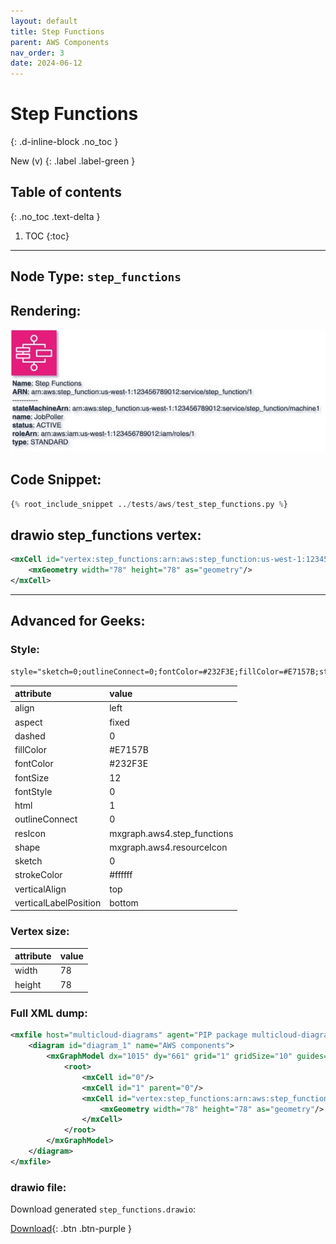 ```yaml
---
layout: default
title: Step Functions
parent: AWS Components
nav_order: 3
date: 2024-06-12
---
```


# Step Functions
{: .d-inline-block .no_toc }

New (v)
{: .label .label-green }

## Table of contents
{: .no_toc .text-delta }

1. TOC
{:toc}

---


## Node Type: ``step_functions``

## Rendering:

![lambda](output/jpg/step_functions.jpg)

## Code Snippet:

```python
{% root_include_snippet ../tests/aws/test_step_functions.py %}
```

## drawio step_functions vertex:

```xml
<mxCell id="vertex:step_functions:arn:aws:step_function:us-west-1:123456789012:service/step_function/1" parent="1" vertex="1">
    <mxGeometry width="78" height="78" as="geometry"/>
</mxCell>
```
---

## Advanced for Geeks:

### Style:
```html
style="sketch=0;outlineConnect=0;fontColor=#232F3E;fillColor=#E7157B;strokeColor=#ffffff;dashed=0;verticalLabelPosition=bottom;verticalAlign=top;align=left;html=1;fontSize=12;fontStyle=0;aspect=fixed;shape=mxgraph.aws4.resourceIcon;resIcon=mxgraph.aws4.step_functions;"
```

| attribute | value |
|:----------|:------|
|align| left |
|aspect| fixed |
|dashed| 0 |
|fillColor| #E7157B |
|fontColor| #232F3E |
|fontSize| 12 |
|fontStyle| 0 |
|html| 1 |
|outlineConnect| 0 |
|resIcon| mxgraph.aws4.step_functions |
|shape| mxgraph.aws4.resourceIcon |
|sketch| 0 |
|strokeColor| #ffffff |
|verticalAlign| top |
|verticalLabelPosition| bottom |

### Vertex size:

| attribute | value |
|:---------|:-----------|
| width    | 78  |
| height   |78|

### Full XML dump:
```xml
<mxfile host="multicloud-diagrams" agent="PIP package multicloud-diagrams. Generate resources in draw.io compatible format for Cloud infrastructure. Copyrights @ Roman Tsypuk 2023. MIT license." type="MultiCloud">
    <diagram id="diagram_1" name="AWS components">
        <mxGraphModel dx="1015" dy="661" grid="1" gridSize="10" guides="1" tooltips="1" connect="1" arrows="1" fold="1" page="1" pageScale="1" pageWidth="850" pageHeight="1100" math="0" shadow="1">
            <root>
                <mxCell id="0"/>
                <mxCell id="1" parent="0"/>
                <mxCell id="vertex:step_functions:arn:aws:step_function:us-west-1:123456789012:service/step_function/1" value="&lt;b&gt;Name&lt;/b&gt;: Step Functions&lt;BR&gt;&lt;b&gt;ARN&lt;/b&gt;: arn:aws:step_function:us-west-1:123456789012:service/step_function/1&lt;BR&gt;-----------&lt;BR&gt;&lt;b&gt;stateMachineArn&lt;/b&gt;: arn:aws:step_function:us-west-1:123456789012:service/step_function/machine1&lt;BR&gt;&lt;b&gt;name&lt;/b&gt;: JobPoller&lt;BR&gt;&lt;b&gt;status&lt;/b&gt;: ACTIVE&lt;BR&gt;&lt;b&gt;roleArn&lt;/b&gt;: arn:aws:iam:us-west-1:123456789012:iam/roles/1&lt;BR&gt;&lt;b&gt;type&lt;/b&gt;: STANDARD" style="sketch=0;outlineConnect=0;fontColor=#232F3E;fillColor=#E7157B;strokeColor=#ffffff;dashed=0;verticalLabelPosition=bottom;verticalAlign=top;align=left;html=1;fontSize=12;fontStyle=0;aspect=fixed;shape=mxgraph.aws4.resourceIcon;resIcon=mxgraph.aws4.step_functions;" parent="1" vertex="1">
                    <mxGeometry width="78" height="78" as="geometry"/>
                </mxCell>
            </root>
        </mxGraphModel>
    </diagram>
</mxfile>
```

### drawio file:

Download generated ``step_functions.drawio``:

[Download](output/drawio/step_functions.drawio){: .btn .btn-purple }